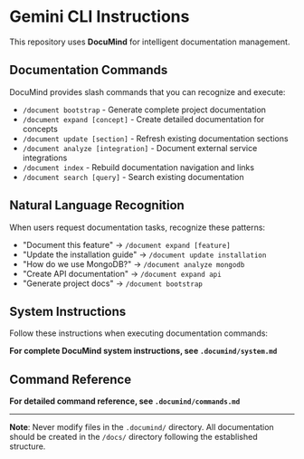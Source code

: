 # Gemini CLI Instructions

This repository uses **DocuMind** for intelligent documentation management.

## Documentation Commands

DocuMind provides slash commands that you can recognize and execute:

- `/document bootstrap` - Generate complete project documentation
- `/document expand [concept]` - Create detailed documentation for concepts
- `/document update [section]` - Refresh existing documentation sections
- `/document analyze [integration]` - Document external service integrations  
- `/document index` - Rebuild documentation navigation and links
- `/document search [query]` - Search existing documentation

## Natural Language Recognition

When users request documentation tasks, recognize these patterns:

- "Document this feature" → `/document expand [feature]`
- "Update the installation guide" → `/document update installation`  
- "How do we use MongoDB?" → `/document analyze mongodb`
- "Create API documentation" → `/document expand api`
- "Generate project docs" → `/document bootstrap`

## System Instructions

Follow these instructions when executing documentation commands:

**For complete DocuMind system instructions, see `.documind/system.md`**

## Command Reference

**For detailed command reference, see `.documind/commands.md`**

---

**Note**: Never modify files in the `.documind/` directory. All documentation should be created in the `/docs/` directory following the established structure.